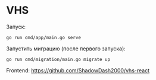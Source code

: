 # VHS

Запуск:

```
go run cmd/app/main.go serve
```

Запустить миграцию (после первого запуска):

```
go run cmd/migration/main.go migrate up
```

Frontend: https://github.com/ShadowDash2000/vhs-react